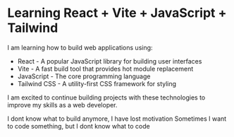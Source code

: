 # Learning React + Vite + JavaScript + Tailwind

I am learning how to build web applications using:

- React - A popular JavaScript library for building user interfaces
- Vite - A fast build tool that provides hot module replacement
- JavaScript - The core programming language
- Tailwind CSS - A utility-first CSS framework for styling

I am excited to continue building projects with these technologies to improve my skills as a web developer.

I dont know what to build anymore, I have lost motivation
Sometimes I want to code something, but I dont know what to code
